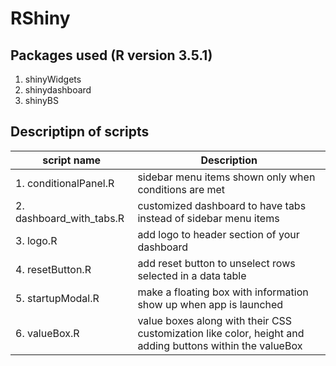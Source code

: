 # RShiny

## Packages used (R version 3.5.1)
1. shinyWidgets
2. shinydashboard
3. shinyBS


## Descriptipn of scripts 
| script name | Description |
|-------------|-------------|
|1. conditionalPanel.R | sidebar menu items shown only when conditions are met|
|2. dashboard_with_tabs.R | customized dashboard to have tabs instead of sidebar menu items|
|3. logo.R | add logo to header section of your dashboard|
|4. resetButton.R | add reset button to unselect rows selected in a data table|
|5. startupModal.R | make a floating box with information show up when app is launched|
|6. valueBox.R| value boxes along with their CSS customization like color, height and adding buttons within the valueBox|
